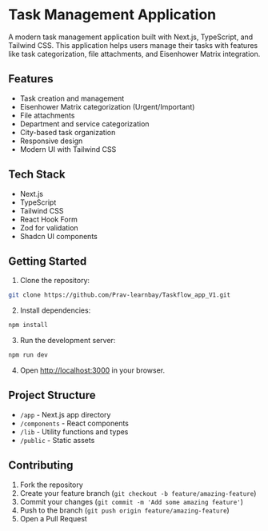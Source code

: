 # Task Management Application

A modern task management application built with Next.js, TypeScript, and Tailwind CSS. This application helps users manage their tasks with features like task categorization, file attachments, and Eisenhower Matrix integration.

## Features

- Task creation and management
- Eisenhower Matrix categorization (Urgent/Important)
- File attachments
- Department and service categorization
- City-based task organization
- Responsive design
- Modern UI with Tailwind CSS

## Tech Stack

- Next.js
- TypeScript
- Tailwind CSS
- React Hook Form
- Zod for validation
- Shadcn UI components

## Getting Started

1. Clone the repository:
```bash
git clone https://github.com/Prav-learnbay/Taskflow_app_V1.git
```

2. Install dependencies:
```bash
npm install
```

3. Run the development server:
```bash
npm run dev
```

4. Open [http://localhost:3000](http://localhost:3000) in your browser.

## Project Structure

- `/app` - Next.js app directory
- `/components` - React components
- `/lib` - Utility functions and types
- `/public` - Static assets

## Contributing

1. Fork the repository
2. Create your feature branch (`git checkout -b feature/amazing-feature`)
3. Commit your changes (`git commit -m 'Add some amazing feature'`)
4. Push to the branch (`git push origin feature/amazing-feature`)
5. Open a Pull Request
